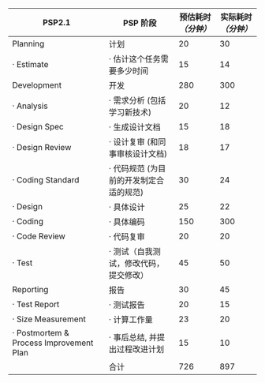 | **PSP2.1**                               | **PSP** **阶段**          | **预估耗时**  *（分钟）* | **实际耗时** *（分钟）* |
| ---------------------------------------- | ----------------------- | ---------------- | --------------- |
| Planning                                 | 计划                      | 20               | 30              |
| ·  Estimate                              | ·  估计这个任务需要多少时间         | 15               | 14              |
| Development                              | 开发                      | 280              | 300             |
| ·  Analysis                              | ·  需求分析 (包括学习新技术)       | 20               | 12              |
| ·  Design Spec                           | ·  生成设计文档               | 15               | 18              |
| ·  Design Review                         | ·  设计复审 (和同事审核设计文档)     | 18               | 17              |
| ·  Coding Standard                       | ·  代码规范 (为目前的开发制定合适的规范) | 30               | 24              |
| ·  Design                                | ·  具体设计                 | 25               | 22              |
| ·  Coding                                | ·  具体编码                 | 150              | 300             |
| ·  Code Review                           | ·  代码复审                 | 20               | 20              |
| ·  Test                                  | ·  测试（自我测试，修改代码，提交修改）   | 45               | 50              |
| Reporting                                | 报告                      | 30               | 45              |
| ·  Test Report                           | ·  测试报告                 | 20               | 15              |
| ·  Size Measurement                      | ·  计算工作量                | 23               | 20              |
| ·  Postmortem & Process Improvement Plan | ·  事后总结, 并提出过程改进计划      | 15               | 10              |
|                                          | 合计                      | 726              | 897             |